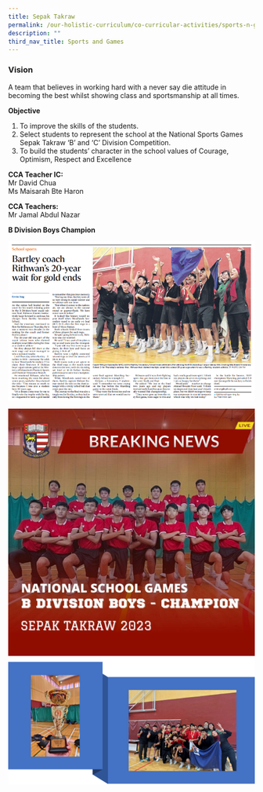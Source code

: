 ```yaml
---
title: Sepak Takraw
permalink: /our-holistic-curriculum/co-curricular-activities/sports-n-games/sepak-takraw/
description: ""
third_nav_title: Sports and Games
---
```

### Vision
A team that believes in working hard with a never say die attitude in becoming the best whilst showing class and sportsmanship at all times.

**Objective** <br>
1) To improve the skills of the students.
2) Select students to represent the school at the National Sports Games Sepak Takraw ‘B’ and ‘C’ Division Competition.
3) To build the students’ character in the school values of Courage, Optimism, Respect and Excellence

**CCA Teacher IC:** <br>
Mr David Chua <br>
Ms Maisarah Bte Haron

**CCA Teachers:** <br>
Mr Jamal Abdul Nazar

**B Division Boys Champion**

![](/images/takraw%20st.png)

![B Division Boys- Champion [2023]](/images/takraw.jpg)
![](/images/Takraw.png)

